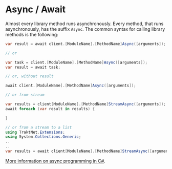 # Async / Await

Almost every library method runs asynchronously. Every method, that runs asynchronously, has the suffix `Async`. The common syntax for calling library methods is the following:

```csharp
var result = await client.[ModuleName].[MethodName]Async([arguments]);

// or

var task = client.[ModuleName].[MethodName]Async([arguments]);
var result = await task;

// or, without result

await client.[ModuleName].[MethodName]Async([arguments]);

// or from stream

var results = client[ModuleName].[MethodName]StreamAsync([arguments]);
await foreach (var result in results) {

}

// or from a stream to a list
using TraktNet.Extensions;
using System.Collections.Generic;
..
..
var results = await client[ModuleName].[MethodName]StreamAsync([arguments]).ToListAsync();
```

[More information on async programming in C#](https://learn.microsoft.com/en-us/dotnet/csharp/programming-guide/concepts/async/).
